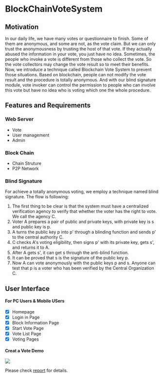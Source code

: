 # BlockChainVoteSystem
## Motivation
In our daily life, we have many votes or questionnaire to finish. Some of them are anonymous, and some are not, as the vote claim. But we can only trust the anonymousness by trusting the host of that vote. If they actually abused the information in your vote, you just have no idea. Sometimes, the people who invoke a vote is different from those who collect the vote. So the vote collectors may change the vote result so to meet their benefits. Now, we introduce a technique called Blockchain Vote System to prevent those situations. Based on blockchain, people can not modify the vote result and the procedure is totally anonymous. And with our blind signature module, vote invoker can control the permission to people who can involve this vote but have no idea who is voting which one the whole procedure.

## Features and Requirements
### Web Server
- Vote
- User management
- Admin
### Block Chain
- Chain Struture
- P2P Network
### Blind Signature
For achieve a totally anonymous voting, we employ a technique named blind signature. The flow is following:
1. The first thing to be clear is that the system must have a centralized verification agency to verify that whether the voter has the right to vote. We call the agency C.
2. Voter A prepares a pair of public and private keys, with private key is s and public key is p.
3. A turns the public key p into p' through a blinding function and sends p' to the central authority C.
4. C checks A's voting eligibility, then signs p' with its private key, gets s', and returns it to A.
5. After A gets s', it can get s through the anti-blind function.
6. It can be proved that s is the signature of the public key p.
7. Now A can vote anonymously with the public keys p and s. Anyone can test that p is a voter who has been verified by the Central Organization C.

## User Interface
#### For PC Users &  Mobile USers
 - [x] Homepage
 - [x] Login in Page
 - [x] Block Information Page
 - [x] Start Vote Page
 - [x] Vote List Page
 - [x] Voting Pages 
 
#### Creat a Vote Demo
 ![](https://github.com/BorisChenCZY/BlockChainVoteSystem/blob/master/demo/demo.gif)
 
 Please check [report](https://github.com/BorisChenCZY/BlockChainVoteSystem/blob/master/Report.pdf) for details.

